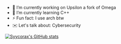 
- 🔭 I’m currently working on Upsilon a fork of Omega
- 🌱 I’m currently learning C++
- ⚡ Fun fact: I use arch btw
- ✉️ Let's talk about: Cybersecurity

[![Syycorax's GitHub stats](https://github-readme-stats.vercel.app/api?username=Syycorax)](https://github.com/anuraghazra/github-readme-stats)


